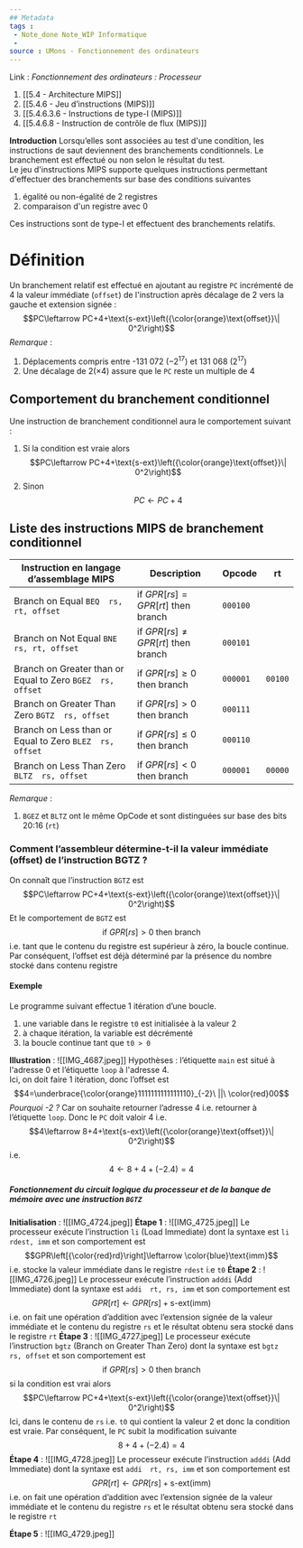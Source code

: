 ```yaml
---
## Metadata
tags : 
 - Note_done Note_WIP Informatique
 - 
source : UMons - Fonctionnement des ordinateurs
---
```


Link :
_Fonctionnement des ordinateurs : Processeur_
1. [[5.4 - Architecture MIPS]]
2. [[5.4.6 - Jeu d’instructions (MIPS)]]
3. [[5.4.6.3.6 - Instructions de type-I (MIPS)]]
4. [[5.4.6.8 - Instruction de contrôle de flux (MIPS)]]

**Introduction**
Lorsqu’elles sont associées au test d'une condition, les instructions de saut deviennent des branchements conditionnels. Le branchement est effectué ou non selon le résultat du test.
\
Le jeu d'instructions MIPS supporte quelques instructions permettant d'effectuer des branchements sur base des conditions suivantes
1. égalité ou non-égalité de 2 registres
2. comparaison d'un registre avec 0

Ces instructions sont de type-I et effectuent des branchements relatifs.

# Définition
Un branchement relatif est effectué en ajoutant au registre `PC` incrémenté de 4 la valeur immédiate (`offset`) de l'instruction après décalage de 2 vers la gauche et extension signée : $$PC\leftarrow PC+4+\text{s-ext}\left({\color{orange}\text{offset}}\| 0^2\right)$$
_Remarque_ :
1. Déplacements compris entre -131 072 $(-2^{17})$ et 131 068 $(2^{17})$ 
2. Une décalage de $2(\times 4)$ assure que le `PC` reste un multiple de 4 

## Comportement du branchement conditionnel 
Une instruction de branchement conditionnel aura le comportement suivant :
1. Si la condition est vraie alors $$PC\leftarrow PC+4+\text{s-ext}\left({\color{orange}\text{offset}}\| 0^2\right)$$
2. Sinon $$PC\leftarrow PC+4$$

## Liste des instructions MIPS de branchement conditionnel 
| Instruction en langage d’assemblage MIPS                   | Description                                                              | Opcode   | rt      |
| ---------------------------------------------------------- | ------------------------------------------------------------------------ | -------- | ------- |
| Branch on Equal `BEQ  rs, rt, offset`                      | $\text{if }GPR\left[rs\right]=GPR\left[rt\right]\text{ then branch}$     | `000100` |         |
| Branch on Not Equal `BNE  rs, rt, offset`                  | $\text{if }GPR\left[rs\right]\neq GPR\left[rt\right]\text{ then branch}$ | `000101` |         |
| Branch on Greater than or Equal to Zero `BGEZ  rs, offset` | $\text{if }GPR\left[rs\right]\ge 0\text{ then branch}$                   | `000001` | `00100` |
| Branch on Greater Than Zero `BGTZ  rs, offset`             | $\text{if }GPR\left[rs\right]> 0\text{ then branch}$                     | `000111` |         |
| Branch on Less than or Equal to Zero `BLEZ  rs, offset`    | $\text{if }GPR\left[rs\right]\le 0\text{ then branch}$                   | `000110` |         |
| Branch on Less Than Zero `BLTZ  rs, offset`                | $\text{if }GPR\left[rs\right]< 0\text{ then branch}$                     | `000001` | `00000` |
_Remarque_ :
1. `BGEZ` et `BLTZ` ont le même OpCode et sont distinguées sur base des bits 20:16 (`rt`)

### Comment l’assembleur détermine-t-il la valeur immédiate (offset) de l’instruction BGTZ ?
On connaît que l’instruction `BGTZ` est $$PC\leftarrow PC+4+\text{s-ext}\left({\color{orange}\text{offset}}\| 0^2\right)$$ Et le comportement de `BGTZ` est $$\text{if }GPR\left[rs\right]> 0\text{ then branch}$$ i.e. tant que le contenu du registre est supérieur à zéro, la boucle continue. 
Par conséquent, l’offset est déjà déterminé par la présence du nombre stocké dans contenu registre 

#### Exemple
Le programme suivant effectue 1 itération d’une boucle.
1. une variable dans le registre `t0` est initialisée à la valeur 2
2. à chaque itération, la variable est décrémenté 
3. la boucle continue tant que `t0 > 0`

**Illustration** : ![[IMG_4687.jpeg]]
Hypothèses : l’étiquette `main` est situé à l'adresse 0 et l’étiquette `loop` à l'adresse 4.
\
Ici, on doit faire 1 itération, donc l’offset est $$4=\underbrace{\color{orange}1111111111111110}_{-2}\ ||\ \color{red}00$$  _Pourquoi -2 ?_ 
Car on souhaite retourner l’adresse 4 i.e. retourner à l’étiquette `loop`. Donc le `PC` doit valoir 4 i.e. $$4\leftarrow 8+4+\text{s-ext}\left({\color{orange}\text{offset}}\| 0^2\right)$$ i.e. $$4\leftarrow 8+4+(-2.4)=4$$

##### Fonctionnement du circuit logique du processeur et de la banque de mémoire avec une instruction `BGTZ` 
**Initialisation** : ![[IMG_4724.jpeg]] 
**Étape 1** : ![[IMG_4725.jpeg]]
Le processeur exécute l’instruction `li` (Load Immediate) dont la syntaxe est `li  rdest, imm` et son comportement est $$GPR\left[{\color{red}rd}\right]\leftarrow \color{blue}\text{imm}$$ i.e. stocke la valeur immédiate dans le registre `rdest` i.e `t0` 
**Étape 2** : ![[IMG_4726.jpeg]] Le processeur exécute l’instruction `adddi` (Add Immediate) dont la syntaxe est `addi  rt, rs, imm` et son comportement est $$GPR[rt]\leftarrow GPR[rs]+ \text{s-ext}(\text{imm})$$ i.e. on fait une opération d’addition avec l’extension signée de la valeur immédiate et le contenu du registre `rs` et le résultat obtenu sera stocké dans le registre `rt` 
**Étape 3** : ![[IMG_4727.jpeg]]
Le processeur exécute l’instruction `bgtz` (Branch on Greater Than Zero) dont la syntaxe est `bgtz  rs, offset` et son comportement est $$\text{if }GPR\left[rs\right]> 0\text{ then branch}$$ si la condition est vrai alors $$PC\leftarrow PC+4+\text{s-ext}\left({\color{orange}\text{offset}}\| 0^2\right)$$ Ici, dans le contenu de `rs` i.e. `t0` qui contient la valeur 2 et donc la condition est vraie. Par conséquent, le `PC` subit la modification suivante $$8+4+ (-2.4)=4$$ 
**Étape 4** : ![[IMG_4728.jpeg]]
Le processeur exécute l’instruction `adddi` (Add Immediate) dont la syntaxe est `addi  rt, rs, imm` et son comportement est $$GPR[rt]\leftarrow GPR[rs]+ \text{s-ext}(\text{imm})$$ i.e. on fait une opération d’addition avec l’extension signée de la valeur immédiate et le contenu du registre `rs` et le résultat obtenu sera stocké dans le registre `rt` 

**Étape 5** : ![[IMG_4729.jpeg]] 